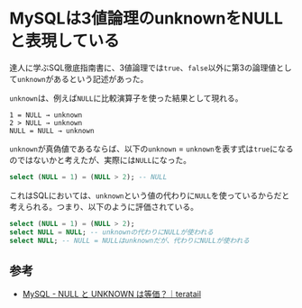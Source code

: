 # MySQLは3値論理のunknownをNULLと表現している

達人に学ぶSQL徹底指南書に、3値論理では`true`、`false`以外に第3の論理値として`unknown`があるという記述があった。

`unknown`は、例えば`NULL`に比較演算子を使った結果として現れる。

```text
1 = NULL → unknown
2 > NULL → unknown
NULL = NULL → unknown
```


`unknown`が真偽値であるならば、以下の`unknown` = `unknown`を表す式は`true`になるのではないかと考えたが、実際には`NULL`になった。

```sql
select (NULL = 1) = (NULL > 2); -- NULL
```

これはSQLにおいては、`unknown`という値の代わりに`NULL`を使っているからだと考えられる。つまり、以下のように評価されている。

```sql
select (NULL = 1) = (NULL > 2);
select NULL = NULL; -- unknownの代わりにNULLが使われる
select NULL; -- NULL = NULLはunknownだが、代わりにNULLが使われる
```

## 参考

- [MySQL - NULL と UNKNOWN は等価？｜teratail](https://teratail.com/questions/29384)